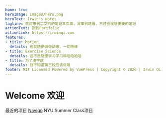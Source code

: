 ```yaml
---
home: true
heroImage: images/hero.png
heroText: Irwin's Notes
tagline: 欢迎来到二文的的笔记本页面，没事别瞎看，不过也没啥重要的笔记
actionText: 回到Portfolio
actionLink: https://irwinqi.com
features:
- title: Motion
  details: 也就随便做做动画，一切随缘
- title: Exercise Science
  details: 这不是随便学习学习嘛哈哈哈哈
- title: 为了凑字数
  details: 我不知道第三段应该说啥
footer: MIT Licensed Powered by VuePress | Copyright © 2020 | Irwin Qi
---
```


# Welcome 欢迎
最近的项目
[Navigo](./nyu/ux/1navigo) NYU Summer Class项目


